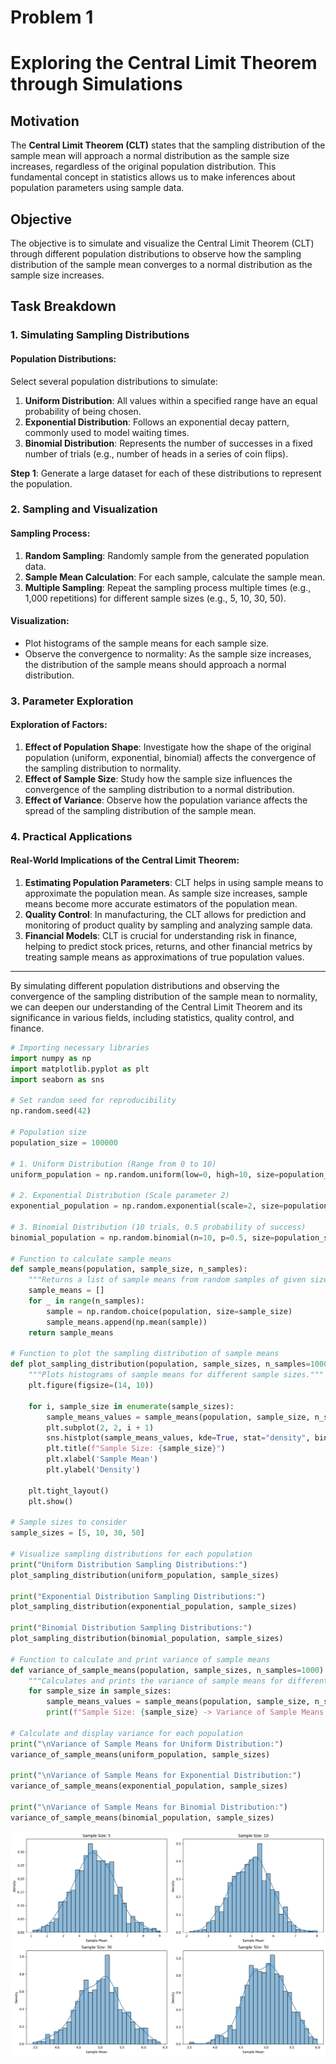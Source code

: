 # Problem 1
# Exploring the Central Limit Theorem through Simulations

## Motivation

The **Central Limit Theorem (CLT)** states that the sampling distribution of the sample mean will approach a normal distribution as the sample size increases, regardless of the original population distribution. This fundamental concept in statistics allows us to make inferences about population parameters using sample data.

## Objective

The objective is to simulate and visualize the Central Limit Theorem (CLT) through different population distributions to observe how the sampling distribution of the sample mean converges to a normal distribution as the sample size increases.

## Task Breakdown

### 1. Simulating Sampling Distributions

#### Population Distributions:
Select several population distributions to simulate:
1. **Uniform Distribution**: All values within a specified range have an equal probability of being chosen.
2. **Exponential Distribution**: Follows an exponential decay pattern, commonly used to model waiting times.
3. **Binomial Distribution**: Represents the number of successes in a fixed number of trials (e.g., number of heads in a series of coin flips).

**Step 1**: Generate a large dataset for each of these distributions to represent the population.

### 2. Sampling and Visualization

#### Sampling Process:
1. **Random Sampling**: Randomly sample from the generated population data.
2. **Sample Mean Calculation**: For each sample, calculate the sample mean.
3. **Multiple Sampling**: Repeat the sampling process multiple times (e.g., 1,000 repetitions) for different sample sizes (e.g., 5, 10, 30, 50).

#### Visualization:
- Plot histograms of the sample means for each sample size.
- Observe the convergence to normality: As the sample size increases, the distribution of the sample means should approach a normal distribution.

### 3. Parameter Exploration

#### Exploration of Factors:
1. **Effect of Population Shape**: Investigate how the shape of the original population (uniform, exponential, binomial) affects the convergence of the sampling distribution to normality.
2. **Effect of Sample Size**: Study how the sample size influences the convergence of the sampling distribution to a normal distribution.
3. **Effect of Variance**: Observe how the population variance affects the spread of the sampling distribution of the sample mean.

### 4. Practical Applications

#### Real-World Implications of the Central Limit Theorem:
1. **Estimating Population Parameters**: CLT helps in using sample means to approximate the population mean. As sample size increases, sample means become more accurate estimators of the population mean.
2. **Quality Control**: In manufacturing, the CLT allows for prediction and monitoring of product quality by sampling and analyzing sample data.
3. **Financial Models**: CLT is crucial for understanding risk in finance, helping to predict stock prices, returns, and other financial metrics by treating sample means as approximations of true population values.

---

By simulating different population distributions and observing the convergence of the sampling distribution of the sample mean to normality, we can deepen our understanding of the Central Limit Theorem and its significance in various fields, including statistics, quality control, and finance.


```python
# Importing necessary libraries
import numpy as np
import matplotlib.pyplot as plt
import seaborn as sns

# Set random seed for reproducibility
np.random.seed(42)

# Population size
population_size = 100000

# 1. Uniform Distribution (Range from 0 to 10)
uniform_population = np.random.uniform(low=0, high=10, size=population_size)

# 2. Exponential Distribution (Scale parameter 2)
exponential_population = np.random.exponential(scale=2, size=population_size)

# 3. Binomial Distribution (10 trials, 0.5 probability of success)
binomial_population = np.random.binomial(n=10, p=0.5, size=population_size)

# Function to calculate sample means
def sample_means(population, sample_size, n_samples):
    """Returns a list of sample means from random samples of given size."""
    sample_means = []
    for _ in range(n_samples):
        sample = np.random.choice(population, size=sample_size)
        sample_means.append(np.mean(sample))
    return sample_means

# Function to plot the sampling distribution of sample means
def plot_sampling_distribution(population, sample_sizes, n_samples=1000):
    """Plots histograms of sample means for different sample sizes."""
    plt.figure(figsize=(14, 10))

    for i, sample_size in enumerate(sample_sizes):
        sample_means_values = sample_means(population, sample_size, n_samples)
        plt.subplot(2, 2, i + 1)
        sns.histplot(sample_means_values, kde=True, stat="density", bins=30)
        plt.title(f"Sample Size: {sample_size}")
        plt.xlabel('Sample Mean')
        plt.ylabel('Density')

    plt.tight_layout()
    plt.show()

# Sample sizes to consider
sample_sizes = [5, 10, 30, 50]

# Visualize sampling distributions for each population
print("Uniform Distribution Sampling Distributions:")
plot_sampling_distribution(uniform_population, sample_sizes)

print("Exponential Distribution Sampling Distributions:")
plot_sampling_distribution(exponential_population, sample_sizes)

print("Binomial Distribution Sampling Distributions:")
plot_sampling_distribution(binomial_population, sample_sizes)

# Function to calculate and print variance of sample means
def variance_of_sample_means(population, sample_sizes, n_samples=1000):
    """Calculates and prints the variance of sample means for different sample sizes."""
    for sample_size in sample_sizes:
        sample_means_values = sample_means(population, sample_size, n_samples)
        print(f"Sample Size: {sample_size} -> Variance of Sample Means: {np.var(sample_means_values)}")

# Calculate and display variance for each population
print("\nVariance of Sample Means for Uniform Distribution:")
variance_of_sample_means(uniform_population, sample_sizes)

print("\nVariance of Sample Means for Exponential Distribution:")
variance_of_sample_means(exponential_population, sample_sizes)

print("\nVariance of Sample Means for Binomial Distribution:")
variance_of_sample_means(binomial_population, sample_sizes)

```
![alt text](image16.png)